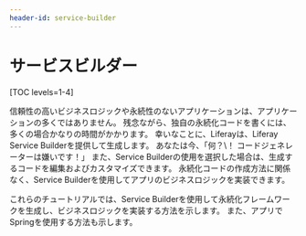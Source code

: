 ```yaml
---
header-id: service-builder
---
```


# サービスビルダー

[TOC levels=1-4]

信頼性の高いビジネスロジックや永続性のないアプリケーションは、アプリケーションの多くではありません。 残念ながら、独自の永続化コードを書くには、多くの場合かなりの時間がかかります。 幸いなことに、Liferayは、Liferay Service Builderを提供して生成します。 あなたは今、「何？\！ コードジェネレーターは嫌いです！」 また、Service Builderの使用を選択した場合は、生成するコードを編集およびカスタマイズできます。 永続化コードの作成方法に関係なく、Service Builderを使用してアプリのビジネスロジックを実装できます。

これらのチュートリアルでは、Service Builderを使用して永続化フレームワークを生成し、ビジネスロジックを実装する方法を示します。 また、アプリでSpringを使用する方法も示します。
